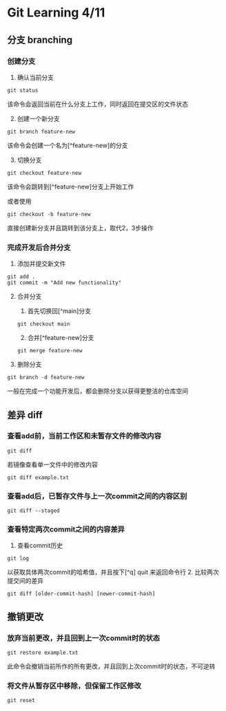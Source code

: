 # Git Learning 4/11

## 分支 branching
### 创建分支
1. 确认当前分支
```
git status
```
该命令会返回当前在什么分支上工作，同时返回在提交区的文件状态

2. 创建一个新分支
```
git branch feature-new
```
该命令会创建一个名为[^feature-new]的分支

3. 切换分支
```
git checkout feature-new
```
该命令会跳转到[^feature-new]分支上开始工作

或者使用
```
git checkout -b feature-new
```
直接创建新分支并且跳转到该分支上，取代2，3步操作

### 完成开发后合并分支
1. 添加并提交新文件
```
git add .
git commit -m "Add new functionality"
```

2. 合并分支
    1. 首先切换回[^main]分支
    ```
    git checkout main
    ```
    2. 合并[^feature-new]分支
    ```
    git merge feature-new
    ```

3. 删除分支
```
git branch -d feature-new
```
一般在完成一个功能开发后，都会删除分支以获得更整洁的仓库空间


## 差异 diff
### 查看add前，当前工作区和未暂存文件的修改内容
```
git diff
```
若镜像查看单一文件中的修改内容
```
git diff example.txt
```

### 查看add后，已暂存文件与上一次commit之间的内容区别
```
git diff --staged
```

### 查看特定两次commit之间的内容差异
1. 查看commit历史
```
git log
```
以获取具体两次commit的哈希值，并且按下[^q] quit 来返回命令行
2. 比较两次提交间的差异
```
git diff [older-commit-hash] [newer-commit-hash]
```

## 撤销更改
### 放弃当前更改，并且回到上一次commit时的状态
```
git restore example.txt
```
此命令会撤销当前所作的所有更改，并且回到上次commit时的状态，不可逆转

### 将文件从暂存区中移除，但保留工作区修改
```
git reset 
